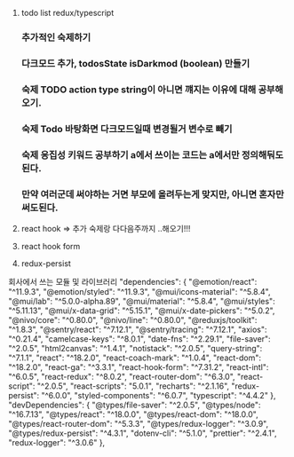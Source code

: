 1. todo list redux/typescript
   ### 추가적인 숙제하기
   ### 다크모드 추가, todosState isDarkmod (boolean) 만들기
   ### 숙제 TODO action type string이 아니면 꺠지는 이유에 대해 공부해오기.
   ### 숙제 Todo 바탕화면 다크모드일때 변경될거 변수로 빼기
   
   ### 숙제 응집성 키워드 공부하기 a에서 쓰이는 코드는 a에서만 정의해둬도 된다.
   ### 만약 여러군데 써야하는 거면 부모에 올려두는게 맞지만, 아니면 혼자만 써도된다.

2. react hook
   => 추가 숙제랑 다다음주까지 ..해오기!!!

3. react hook form
4. redux-persist

회사에서 쓰는 모듈 및 라이브러리
"dependencies": {
"@emotion/react": "^11.9.3",
"@emotion/styled": "^11.9.3",
"@mui/icons-material": "^5.8.4",
"@mui/lab": "^5.0.0-alpha.89",
"@mui/material": "^5.8.4",
"@mui/styles": "^5.11.13",
"@mui/x-data-grid": "^5.15.1",
"@mui/x-date-pickers": "^5.0.2",
"@nivo/core": "^0.80.0",
"@nivo/line": "^0.80.0",
"@reduxjs/toolkit": "^1.8.3",
"@sentry/react": "^7.12.1",
"@sentry/tracing": "^7.12.1",
"axios": "^0.21.4",
"camelcase-keys": "^8.0.1",
"date-fns": "^2.29.1",
"file-saver": "^2.0.5",
"html2canvas": "^1.4.1",
"notistack": "^2.0.5",
"query-string": "^7.1.1",
"react": "^18.2.0",
"react-coach-mark": "^1.0.4",
"react-dom": "^18.2.0",
"react-ga": "^3.3.1",
"react-hook-form": "^7.31.2",
"react-intl": "^6.0.5",
"react-redux": "^8.0.2",
"react-router-dom": "^6.3.0",
"react-script": "^2.0.5",
"react-scripts": "5.0.1",
"recharts": "^2.1.16",
"redux-persist": "^6.0.0",
"styled-components": "^6.0.7",
"typescript": "^4.4.2"
},
"devDependencies": {
"@types/file-saver": "^2.0.5",
"@types/node": "^16.7.13",
"@types/react": "^18.0.0",
"@types/react-dom": "^18.0.0",
"@types/react-router-dom": "^5.3.3",
"@types/redux-logger": "^3.0.9",
"@types/redux-persist": "^4.3.1",
"dotenv-cli": "^5.1.0",
"prettier": "^2.4.1",
"redux-logger": "^3.0.6"
},

